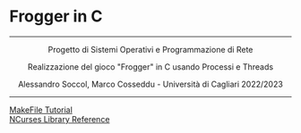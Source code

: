 # Frogger in C


***
<p align="center">Progetto di Sistemi Operativi e Programmazione di Rete</p>
<p align="center">Realizzazione del gioco "Frogger" in C usando Processi e Threads</p>
<p align="center">Alessandro Soccol, Marco Cosseddu - Università di Cagliari 2022/2023 </p>

***
[MakeFile Tutorial](https://makefiletutorial.com/#makefile-cookbook)\
[NCurses Library Reference](https://pubs.opengroup.org/onlinepubs/7908799/xcurses/curses.h.html)
